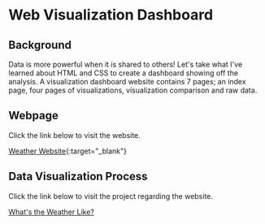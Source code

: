 # Web Visualization Dashboard

## Background

Data is more powerful when it is shared to others! Let's take what I've learned about HTML and CSS to create a dashboard showing off the analysis. A visualization dashboard website contains 7 pages; an index page, four pages of visualizations, visualization comparison and raw data.

## Webpage

Click the link below to visit the website.

[Weather Website](https://abpuccini.github.io/web-design-challenge/){:target="_blank"}

## Data Visualization Process

Click the link below to visit the project regarding the website.

[What's the Weather Like?](https://github.com/abpuccini/python-api-challenge)
